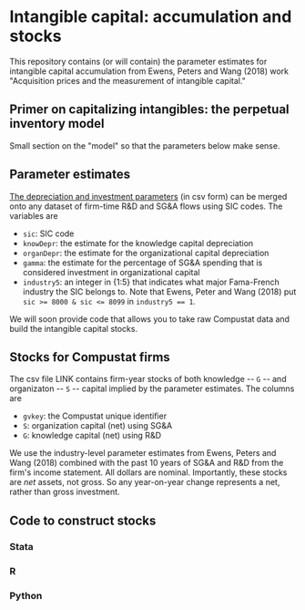 # Intangible capital: accumulation and stocks

This repository contains (or will contain) the parameter estimates for intangible capital accumulation from Ewens, Peters and Wang (2018) work "Acquisition prices and the measurement of intangible capital."  

## Primer on capitalizing intangibles: the perpetual inventory model

Small section on the "model" so that the parameters below make sense.

## Parameter estimates

[The depreciation and investment parameters](https://github.com/michaelewens/intangible_capital/blob/master/capital_accum_parameters.csv) (in csv form) can be merged onto any dataset of firm-time R&D and SG&A flows using SIC codes.  The variables are
* `sic`: SIC code
* `knowDepr`: the estimate for the knowledge capital depreciation
* `organDepr`: the estimate for the organizational capital depreciation
* `gamma`: the estimate for the percentage of SG&A spending that is considered investment in organizational capital
* `industry5`: an integer in {1:5} that indicates what major Fama-French industry the SIC belongs to.  Note that Ewens, Peter and Wang (2018) put `sic >= 8000 & sic <= 8099` in `industry5 == 1`. 

We will soon provide code that allows you to take raw Compustat data and build the intangible capital stocks.  

## Stocks for Compustat firms

The csv file LINK contains firm-year stocks of both knowledge -- `G` -- and organizaton -- `S` -- capital implied by the parameter estimates.  The columns are

* `gvkey`: the Compustat unique identifier
* `S`: organization capital (net) using SG&A 
* `G`: knowledge capital (net) using R&D

We use the industry-level parameter estimates from Ewens, Peters and Wang (2018) combined with the past 10 years of SG&A and R&D from the firm's income statement.  All dollars are nominal.  Importantly, these stocks are _net_ assets, not gross.  So any year-on-year change represents a net, rather than gross investment.  

## Code to construct stocks

  ### Stata
  
  ### R
  
  
  ### Python
